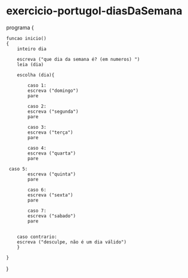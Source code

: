 # exercicio-portugol-diasDaSemana
programa
{
	
	funcao inicio()
	{
		inteiro dia

		escreva ("que dia da semana é? (em numeros) ")
		leia (dia)

		escolha (dia){

			caso 1:
			escreva ("domingo")
			pare

			caso 2:
			escreva ("segunda")
			pare

			caso 3:
			escreva ("terça")
			pare

			caso 4:
			escreva ("quarta")
			pare

     caso 5:
			escreva ("quinta")
			pare

			caso 6:
			escreva ("sexta")
			pare

			caso 7:
			escreva ("sabado")
			pare


		caso contrario:
		escreva ("desculpe, não é um dia válido")
		}
		
	}
}
